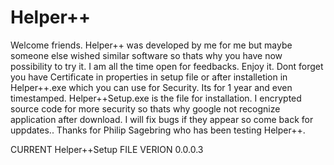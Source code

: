 # Helper++
Welcome friends. Helper++ was developed by me for me but maybe someone else wished similar software so thats why you have now possibility to try it. 
I am all the time open for feedbacks.
Enjoy it.
Dont forget you have Certificate in properties in setup file or after installetion in Helper++.exe which you can use for Security. Its for 1 year and even timestamped.
Helper++Setup.exe is the file for installation. I encrypted source code for more security so thats why google not recognize application after download.
I will fix bugs if they appear so come back for uppdates..
Thanks for Philip Sagebring who has been testing Helper++.

CURRENT Helper++Setup FILE VERION 0.0.0.3
